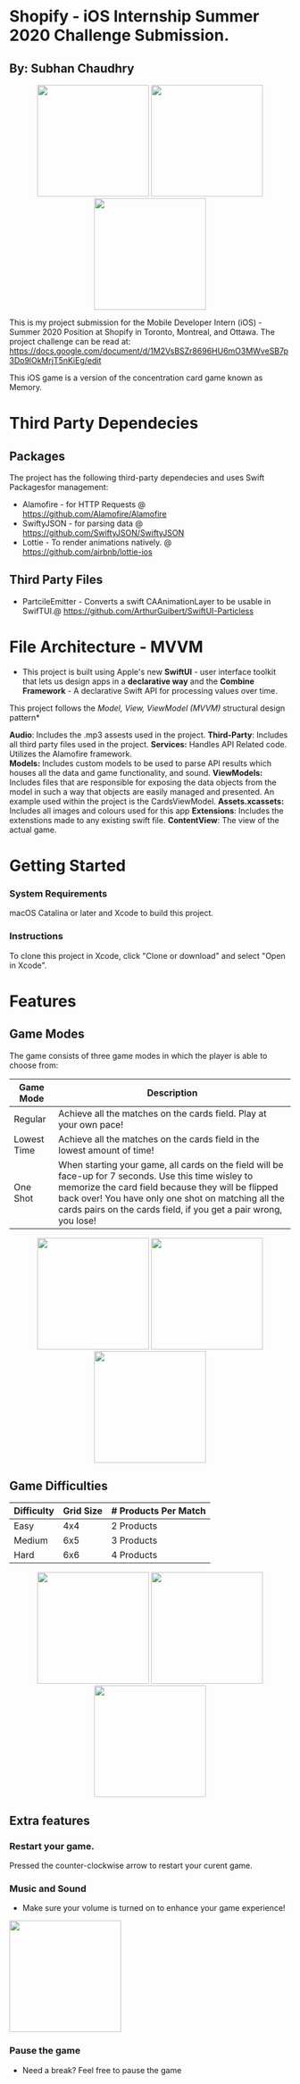 #  Shopify - iOS Internship Summer 2020 Challenge Submission.
## By: Subhan Chaudhry 

<p float="left" align="center">
    <img src="./Documentation-Folder/test.gif" width="200"/>
    <img src="./Documentation-Folder/test2.gif" width="200"/>
    <img src="./Documentation-Folder/MediumMode.PNG" width="200"/>
</p>

This is my project submission for the Mobile Developer Intern (iOS) - Summer 2020 Position at Shopify in Toronto, Montreal, and Ottawa. The project challenge can be read at: https://docs.google.com/document/d/1M2VsBSZr8696HU6mO3MWveSB7p3Do9lOkMrjT5nKiEg/edit

This iOS game is a version of the concentration card game known as Memory. 

# Third Party Dependecies
## Packages 

The project has the following third-party dependecies and uses Swift Packagesfor management:

* Alamofire - for HTTP Requests @ https://github.com/Alamofire/Alamofire
* SwiftyJSON - for parsing data @ https://github.com/SwiftyJSON/SwiftyJSON
* Lottie - To render animations natively. @ https://github.com/airbnb/lottie-ios

## Third Party Files 
  * PartcileEmitter - Converts a swift CAAnimationLayer to be usable in SwifTUI.@ https://github.com/ArthurGuibert/SwiftUI-Particless
  
# File Architecture - MVVM 

* This project is built using Apple's new **SwiftUI** - user interface toolkit that lets us design apps in a **declarative way** and the **Combine Framework** - A declarative Swift API for processing values over time.

This project follows the *Model, View, ViewModel (MVVM)* structural design pattern*

**Audio**: Includes the .mp3 assests used in the project. 
**Third-Party**: Includes all third party files used in the project. 
**Services:** Handles API Related code. Utilizes the Alamofire framework.  
**Models:**  Includes custom models to be used to parse API results which houses all the data and game functionality,  and sound. 
**ViewModels:** Includes files that are responsible for exposing the data objects from the model in such a way that objects are easily managed and presented. An example used within the project is the CardsViewModel.
**Assets.xcassets:** Includes all images and colours used for this app
**Extensions**: Includes the extenstions made to any existing swift file.
**ContentView**: The view of the actual game. 
  
# Getting Started

### System Requirements
macOS Catalina or later and Xcode to build this project.

### Instructions
To clone this project in Xcode, click "Clone or download" and select "Open in Xcode".

# Features

## Game Modes 

The game consists of three game modes in which the player is able to choose from: 

| Game Mode   | Description                                                                                                                                                                                                                                                                          |
|-------------|--------------------------------------------------------------------------------------------------------------------------------------------------------------------------------------------------------------------------------------------------------------------------------------|
| Regular     | Achieve all the matches on the cards field. Play at your own pace!                                                                                                                                                                                                                   |
| Lowest Time | Achieve all the matches on the cards field in the lowest amount of time!                                                                                                                                                                                                             |
| One Shot    | When starting your game, all cards on the field will be face-up for 7 seconds. Use this time wisley to memorize the card field because they will be flipped back over! You have only one shot on matching all the cards pairs on the cards field, if you get a pair wrong, you lose! |


<p float="left" align="center">
    <img src="./Documentation-Folder/EasyMode.PNG" width="200"/>
    <img src="./Documentation-Folder/MediumMode.PNG" width="200"/>
    <img src="./Documentation-Folder/HardMode.PNG" width="200"/>
</p>

## Game Difficulties


| Difficulty | Grid Size  | # Products Per Match |
|------------|------------|----------------------|
| Easy       | 4x4        | 2 Products           |
| Medium     | 6x5        | 3 Products           |
| Hard       | 6x6        | 4 Products           |


<p float="left" align="center">
    <img src="./Documentation-Folder/EasyMode.PNG" width="200"/>
    <img src="./Documentation-Folder/MediumMode.PNG" width="200"/>
    <img src="./Documentation-Folder/HardMode.PNG" width="200"/>
</p>

## Extra features

### Restart your game.

Pressed the counter-clockwise arrow to restart your curent game. 

### Music and Sound

* Make sure your volume is turned on to enhance your game experience!  

<p float="left">
    <img src="./Documentation-Folder/test.gif" width="200"/>
</p>

### Pause the game

* Need a break? Feel free to pause the game

```
